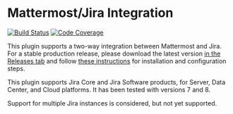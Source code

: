 # Mattermost/Jira Integration

[![Build Status](https://img.shields.io/circleci/project/github/mattermost/mattermost-plugin-jira/master.svg)](https://circleci.com/gh/mattermost/mattermost-plugin-jira) [![Code Coverage](https://img.shields.io/codecov/c/github/mattermost/mattermost-plugin-jira/master.svg)](https://codecov.io/gh/mattermost/mattermost-plugin-jira)

This plugin supports a two-way integration between Mattermost and Jira. For a stable production release, please download the latest version [in the Releases tab](https://github.com/mattermost/mattermost-plugin-jira/releases) and follow [these instructions](https://mattermost.gitbook.io/plugin-jira/setup/installation) for installation and configuration steps. 

This plugin supports Jira Core and Jira Software products, for Server, Data Center, and Cloud platforms. It has been tested with versions 7 and 8.

Support for multiple Jira instances is considered, but not yet supported.
